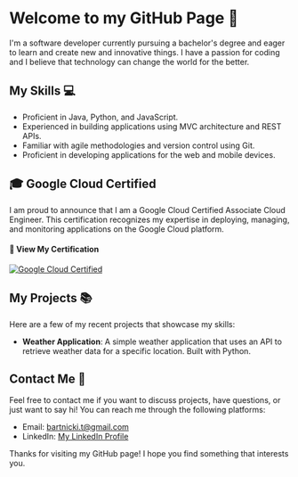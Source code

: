 # Welcome to my GitHub Page 🚀

I'm a software developer currently pursuing a bachelor's degree and eager to learn and create new and innovative things. I have a passion for coding and I believe that technology can change the world for the better.

## My Skills 💻
- Proficient in Java, Python, and JavaScript.
- Experienced in building applications using MVC architecture and REST APIs.
- Familiar with agile methodologies and version control using Git.
- Proficient in developing applications for the web and mobile devices.

## 🎓 Google Cloud Certified

I am proud to announce that I am a Google Cloud Certified Associate Cloud Engineer. This certification recognizes my expertise in deploying, managing, and monitoring applications on the Google Cloud platform. 

#### 🔗 View My Certification

[![Google Cloud Certified](https://templates.images.credential.net/16590187933301617801540872729153.png)](https://www.credential.net/8021d522-d607-41bd-8984-55980929fb55)


## My Projects 📚
Here are a few of my recent projects that showcase my skills:

- **Weather Application**: A simple weather application that uses an API to retrieve weather data for a specific location. Built with Python.

## Contact Me 📧
Feel free to contact me if you want to discuss projects, have questions, or just want to say hi! You can reach me through the following platforms:
- Email: [bartnicki.t@gmail.com](mailto:bartnicki.t@gmail.com)
- LinkedIn: [My LinkedIn Profile](https://www.linkedin.com/in/tom-bartnicki/)

Thanks for visiting my GitHub page! I hope you find something that interests you.
